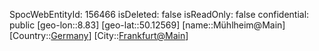 ﻿---
location: [50.12569,8.83]
type: Station
tags:
- geo/Station

---
SpocWebEntityId: 156466
isDeleted: false
isReadOnly: false
confidential: public
[geo-lon::8.83]
[geo-lat::50.12569]
[name::Mühlheim@Main]
[Country::[Germany](geo/Continent/Europe/Germany.md)]
[City::[Frankfurt@Main](geo/Continent/Europe/Germany/Hessen/Frankfurt@Main.md)]


